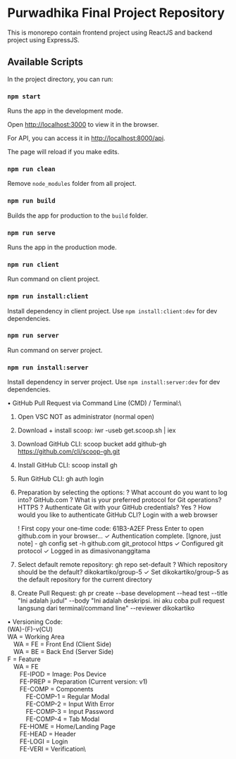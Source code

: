 # Purwadhika Final Project Repository

This is monorepo contain frontend project using ReactJS and backend project using ExpressJS.

## Available Scripts

In the project directory, you can run:

### `npm start`

Runs the app in the development mode.

Open [http://localhost:3000](http://localhost:3000) to view it in the browser.

For API, you can access it in [http://localhost:8000/api](http://localhost:8000/api).

The page will reload if you make edits.

### `npm run clean`

Remove `node_modules` folder from all project.

### `npm run build`

Builds the app for production to the `build` folder.

### `npm run serve`

Runs the app in the production mode.

### `npm run client`

Run command on client project.

### `npm run install:client`

Install dependency in client project. Use `npm install:client:dev` for dev dependencies.

### `npm run server`

Run command on server project.

### `npm run install:server`

Install dependency in server project. Use `npm install:server:dev` for dev dependencies.

• GitHub Pull Request via Command Line (CMD) / Terminal:\
1. Open VSC NOT as administrator (normal open)
2. Download + install scoop: iwr -useb get.scoop.sh | iex
3. Download GitHub CLI: scoop bucket add github-gh https://github.com/cli/scoop-gh.git
4. Install GitHub CLI: scoop install gh
5. Run GitHub CLI: gh auth login
6. Preparation by selecting the options:
    ? What account do you want to log into? GitHub.com
    ? What is your preferred protocol for Git operations? HTTPS
    ? Authenticate Git with your GitHub credentials? Yes
    ? How would you like to authenticate GitHub CLI? Login with a web browser

    ! First copy your one-time code: 61B3-A2EF
    Press Enter to open github.com in your browser... 
    ✓ Authentication complete.
    [Ignore, just note] - gh config set -h github.com git_protocol https
    ✓ Configured git protocol
    ✓ Logged in as dimasivonanggitama
7. Select default remote repository: gh repo set-default
    ? Which repository should be the default? dikokartiko/group-5
    ✓ Set dikokartiko/group-5 as the default repository for the current directory
8. Create Pull Request:
    gh pr create --base development --head test --title "Ini adalah judul" --body "Ini adalah deskripsi. ini aku coba pull request langsung dari terminal/command line" --reviewer dikokartiko

• Versioning Code:\
(WA)-(F)-v(CU)\
WA = Working Area\
&emsp;WA = FE = Front End (Client Side)\
&emsp;WA = BE = Back End (Server Side)\
F = Feature\
&emsp;WA = FE\
&emsp;&emsp;FE-IPOD = Image: Pos Device\
&emsp;&emsp;FE-PREP = Preparation (Current version: v1)\
&emsp;&emsp;FE-COMP = Components\
&emsp;&emsp;&emsp;FE-COMP-1 = Regular Modal\
&emsp;&emsp;&emsp;FE-COMP-2 = Input With Error\
&emsp;&emsp;&emsp;FE-COMP-3 = Input Password\
&emsp;&emsp;&emsp;FE-COMP-4 = Tab Modal\
&emsp;&emsp;FE-HOME = Home/Landing Page\
&emsp;&emsp;FE-HEAD = Header\
&emsp;&emsp;FE-LOGI = Login\
&emsp;&emsp;FE-VERI = Verification\